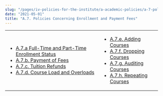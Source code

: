 ```yaml
---
slug: "/pages/iv-policies-for-the-institute/a-academic-policies/a-7-policies-concerning-enrollment-and-payment-fees"
date: "2021-05-01"
title: "A.7. Policies Concerning Enrollment and Payment Fees"
---
```


<table border="0">

<tbody>

<tr>

<td>

- [A.7.a Full-Time and Part-Time Enrollment Status](/pages/iv-policies-for-the-institute/a-academic-policies/a-7-policies-concerning-enrollment-and-payment-fees/a-7-a-full-time-and-part-time-enrollment-status)
- [A.7.b. Payment of Fees](/pages/iv-policies-for-the-institute/a-academic-policies/a-7-policies-concerning-enrollment-and-payment-fees/a-7-b-payment-of-fees)
- [A.7.c. Tuition Refunds](/pages/iv-policies-for-the-institute/a-academic-policies/a-7-policies-concerning-enrollment-and-payment-fees/a-7-c-tuition-refunds)
- [A.7.d. Course Load and Overloads](/pages/iv-policies-for-the-institute/a-academic-policies/a-7-policies-concerning-enrollment-and-payment-fees/a-7-d-course-load-and-overloads)

</td>

<td>

- [A.7.e. Adding Courses](/pages/iv-policies-for-the-institute/a-academic-policies/a-7-policies-concerning-enrollment-and-payment-fees/a-7-e-adding-courses)
- [A.7.f. Dropping Courses](/pages/iv-policies-for-the-institute/a-academic-policies/a-7-policies-concerning-enrollment-and-payment-fees/a-7-f-dropping-courses)
- [A.7.g. Auditing Courses](/pages/iv-policies-for-the-institute/a-academic-policies/a-7-policies-concerning-enrollment-and-payment-fees/a-7-f-auditing-courses)
- [A.7.h. Repeating Courses](/pages/iv-policies-for-the-institute/a-academic-policies/a-7-policies-concerning-enrollment-and-payment-fees/a-7-g-repeating-courses)

</td>

</tr>

</tbody>

</table>
